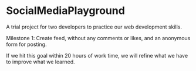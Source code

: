 # SocialMediaPlayground

A trial project for two developers to practice our web development skills. 

Milestone 1: Create feed, without any comments or likes, and an anonymous form for posting.

If we hit this goal within 20 hours of work time, we will refine what we have to improve what we learned.